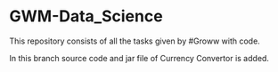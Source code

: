 # GWM-Data_Science
This repository consists of all the tasks given by #Groww with code.

In this branch source code and jar file of Currency Convertor is added.
